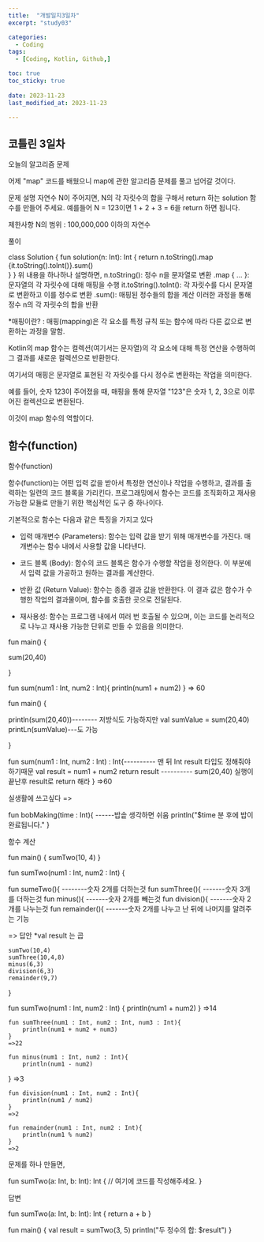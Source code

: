 ```yaml
---
title:  "개발일지3일차" 
excerpt: "study03"

categories:
  - Coding
tags:
  - [Coding, Kotlin, Github,]

toc: true
toc_sticky: true
 
date: 2023-11-23
last_modified_at: 2023-11-23

---
```



## 코틀린 3일차

오늘의 알고리즘 문제

어제 "map" 코드를 배웠으니 map에 관한 알고리즘 문제를 풀고 넘어갈 것이다.

문제 설명
자연수 N이 주어지면, N의 각 자릿수의 합을 구해서 return 하는 solution 함수를 만들어 주세요.
예를들어 N = 123이면 1 + 2 + 3 = 6을 return 하면 됩니다.

제한사항
N의 범위 : 100,000,000 이하의 자연수

풀이

class Solution {
    fun solution(n: Int): Int {
return n.toString().map {it.toString().toInt()}.sum()       
    }
}
위 내용을 하나하나 설명하면,
n.toString(): 정수 n을 문자열로 변환
.map { ... }: 문자열의 각 자릿수에 대해 매핑을 수행
it.toString().toInt(): 각 자릿수를 다시 문자열로 변환하고 이를 정수로 변환
.sum(): 매핑된 정수들의 합을 계산
이러한 과정을 통해 정수 n의 각 자릿수의 합을 반환

*매핑이란? : 매핑(mapping)은 각 요소를 특정 규칙 또는 함수에 따라 다른 값으로 변환하는 과정을 말함. 

Kotlin의 map 함수는 컬렉션(여기서는 문자열)의 각 요소에 대해 특정 연산을 수행하여 그 결과를 새로운 컬렉션으로 반환한다.

여기서의 매핑은 문자열로 표현된 각 자릿수를 다시 정수로 변환하는 작업을 의미한다.

예를 들어, 숫자 123이 주어졌을 때, 매핑을 통해 문자열 "123"은 숫자 1, 2, 3으로 이루어진 컬렉션으로 변환된다. 

이것이 map 함수의 역할이다.

## 함수(function)
함수(function)

함수(function)는 어떤 입력 값을 받아서 특정한 연산이나 작업을 수행하고, 결과를 출력하는 일련의 코드 블록을 가리킨다. 프로그래밍에서 함수는 코드를 조직화하고 재사용 가능한 모듈로 만들기 위한 핵심적인 도구 중 하나이다.

기본적으로 함수는 다음과 같은 특징을 가지고 있다

* 입력 매개변수 (Parameters): 함수는 입력 값을 받기 위해 매개변수를 가진다. 매개변수는 함수 내에서 사용할 값을 나타낸다.

* 코드 블록 (Body): 함수의 코드 블록은 함수가 수행할 작업을 정의한다. 이 부분에서 입력 값을 가공하고 원하는 결과를 계산한다.

* 반환 값 (Return Value): 함수는 종종 결과 값을 반환한다. 이 결과 값은 함수가 수행한 작업의 결과물이며, 함수를 호출한 곳으로 전달된다.

* 재사용성: 함수는 프로그램 내에서 여러 번 호출될 수 있으며, 이는 코드를 논리적으로 나누고 재사용 가능한 단위로 만들 수 있음을 의미한다.

fun main() {

sum(20,40)

}

fun sum(num1 : Int, num2 : Int){
println(num1 + num2)
}
=> 60



fun main() {

println(sum(20,40))-------- 저방식도 가능하지만 val sumValue = sum(20,40)
                                                            printLn(sumValue)---도 가능 

}

fun sum(num1 : Int, num2 : Int) : Int{---------- 맨 뒤 Int result 타입도 정해줘야 하기때문
val result = num1 + num2
return result ----------  sum(20,40) 실행이 끝난후 result로 return 해라
}
=>60

실생활에 쓰고싶다
=>

fun bobMaking(time : Int){   ------밥솥 생각하면 쉬움
     println("$time 분 후에 밥이 완료됩니다."
}


함수 계산

fun main() {
     sumTwo(10, 4)
}

fun sumTwo(num1 : Int, num2 : Int) {

fun sumeTwo(){ --------숫자 2개를 더하는것
fun sumThree(){ -------숫자 3개를 더하는것
fun minus(){ -------숫자 2개를 빼는것
fun division(){ -------숫자 2개를 나누는것
fun remainder(){ -------숫자 2개를 나누고 난 뒤에 나머지를 알려주는 기능


=> 답안
    *val  result 는 곱

    sumTwo(10,4)
    sumThree(10,4,8)
    minus(6,3)
    division(6,3)
    remainder(9,7)
}

fun sumTwo(num1 : Int, num2 : Int) {
    println(num1 + num2)
   }
    =>14

    fun sumThree(num1 : Int, num2 : Int, num3 : Int){
        println(num1 + num2 + num3)
    }
    =>22

    fun minus(num1 : Int, num2 : Int){
        println(num1 - num2)
   }
    =>3

    
    fun division(num1 : Int, num2 : Int){
        println(num1 / num2)
    }
    =>2

    fun remainder(num1 : Int, num2 : Int){
        println(num1 % num2)
    }
    =>2


문제를 하나 만들면,

fun sumTwo(a: Int, b: Int): Int {
    // 여기에 코드를 작성해주세요.
}




답변

fun sumTwo(a: Int, b: Int): Int {
    return a + b
}

fun main() {
    val result = sumTwo(3, 5)
    println("두 정수의 합: $result")
}

